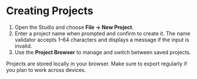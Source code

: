 # Creating Projects

1. Open the Studio and choose **File → New Project**.
2. Enter a project name when prompted and confirm to create it. The name
   validator accepts 1–64 characters and displays a message if the input is
   invalid.
3. Use the **Project Browser** to manage and switch between saved projects.

Projects are stored locally in your browser. Make sure to export regularly if
you plan to work across devices.
